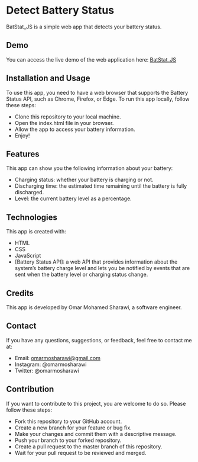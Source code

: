 # Detect Battery Status
BatStat_JS is a simple web app that detects your battery status.

## Demo
You can access the live demo of the web application here: [BatStat_JS](https://omarmosharawi.github.io/BatStat_JS/)

## Installation and Usage

To use this app, you need to have a web browser that supports the Battery Status API, such as Chrome, Firefox, or Edge.
To run this app locally, follow these steps:
- Clone this repository to your local machine.
- Open the index.html file in your browser.
- Allow the app to access your battery information.
- Enjoy!

## Features

This app can show you the following information about your battery:

- Charging status: whether your battery is charging or not.
- Discharging time: the estimated time remaining until the battery is fully discharged.
- Level: the current battery level as a percentage.

## Technologies
This app is created with:

- HTML
- CSS
- JavaScript
- [Battery Status API]: a web API that provides information about the system’s battery charge level and lets you be notified by events that are sent when the battery level or charging status change.

## Credits
This app is developed by Omar Mohamed Sharawi, a software engineer.

## Contact
If you have any questions, suggestions, or feedback, feel free to contact me at:

- Email: omarmosharawi@gmail.com
- Instagram: @omarmosharawi
- Twitter: @omarmosharawi

## Contribution
If you want to contribute to this project, you are welcome to do so. Please follow these steps:

- Fork this repository to your GitHub account.
- Create a new branch for your feature or bug fix.
- Make your changes and commit them with a descriptive message.
- Push your branch to your forked repository.
- Create a pull request to the master branch of this repository.
- Wait for your pull request to be reviewed and merged.
